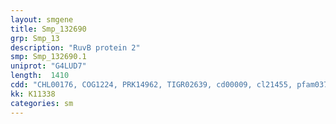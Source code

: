 ```yaml
---
layout: smgene
title: Smp_132690
grp: Smp_13
description: "RuvB protein 2"
smp: Smp_132690.1
uniprot: "G4LUD7"
length:  1410
cdd: "CHL00176, COG1224, PRK14962, TIGR02639, cd00009, cl21455, pfam03796, pfam06068, smart00382"
kk: K11338
categories: sm
---
```

